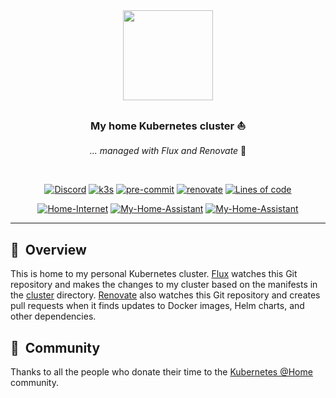 <div align="center">

<img src="https://camo.githubusercontent.com/5b298bf6b0596795602bd771c5bddbb963e83e0f/68747470733a2f2f692e696d6775722e636f6d2f7031527a586a512e706e67" align="center" width="144px" height="144px"/>

### My home Kubernetes cluster :sailboat:

_... managed with Flux and Renovate_ :robot:

</div>

<br/>

<div align="center">

[![Discord](https://img.shields.io/discord/673534664354430999?style=for-the-badge&label=discord&logo=discord&logoColor=white)](https://discord.gg/k8s-at-home)
[![k3s](https://img.shields.io/badge/k3s-v1.23.1-brightgreen?style=for-the-badge&logo=kubernetes&logoColor=white)](https://k3s.io/)
[![pre-commit](https://img.shields.io/badge/pre--commit-enabled-brightgreen?logo=pre-commit&logoColor=white&style=for-the-badge)](https://github.com/pre-commit/pre-commit)
[![renovate](https://img.shields.io/badge/renovate-enabled-brightgreen?style=for-the-badge&logo=renovatebot&logoColor=white)](https://github.com/renovatebot/renovate)
[![Lines of code](https://img.shields.io/tokei/lines/github/Rojikku/k3s?style=for-the-badge&color=brightgreen&label=lines&logo=codefactor&logoColor=white)](https://github.com/Rojikku/k3s/graphs/contributors)

</div>

<div align="center">

[![Home-Internet](https://img.shields.io/uptimerobot/status/m790324372-b105e042678dc6ba5a7a7915?color=important&label=Home%20Internet&style=flat-square&logo=opnSense&logoColor=white)](https://uptimerobot.com)
[![My-Home-Assistant](https://img.shields.io/uptimerobot/status/m790324382-343e57821c7850e3b41a037f?logo=homeassistant&logoColor=white&color=important&label=My%20Home%20Assistant&style=flat-square)](https://www.home-assistant.io/)
[![My-Home-Assistant](https://img.shields.io/uptimerobot/ratio/7/m790324382-343e57821c7850e3b41a037f?label=HASS%20Uptime&logo=homeassistant&logoColor=white)](https://www.home-assistant.io/)
<!-- [![My-Jellyfin](https://img.shields.io/uptimerobot/status/?logo=plex&logoColor=white&color=important&label=My%20Jellyfin&style=flat-square)](https://plex.tv) -->

</div>

---

## :book:&nbsp; Overview

This is home to my personal Kubernetes cluster. [Flux](https://github.com/fluxcd/flux2) watches this Git repository and makes the changes to my cluster based on the manifests in the [cluster](./cluster/) directory. [Renovate](https://github.com/renovatebot/renovate) also watches this Git repository and creates pull requests when it finds updates to Docker images, Helm charts, and other dependencies.


## :handshake:&nbsp; Community

Thanks to all the people who donate their time to the [Kubernetes @Home](https://github.com/k8s-at-home/) community.

